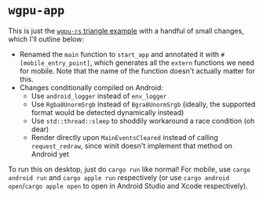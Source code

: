 # `wgpu-app`

This is just the [`wgpu-rs` triangle example](https://github.com/gfx-rs/wgpu-rs/blob/v0.5/examples/hello-triangle/main.rs) with a handful of small changes, which I'll outline below:

- Renamed the `main` function to `start_app` and annotated it with `#[mobile_entry_point]`, which generates all the `extern` functions we need for mobile. Note that the name of the function doesn't actually matter for this.
- Changes conditionally compiled on Android:
  - Use `android_logger` instead of `env_logger`
  - Use `Rgba8UnormSrgb` instead of `Bgra8UnormSrgb` (ideally, the supported format would be detected dynamically instead)
  - Use `std::thread::sleep` to shoddily workaround a race condition (oh dear)
  - Render directly upon `MainEventsCleared` instead of calling `request_redraw`, since winit doesn't implement that method on Android yet

To run this on desktop, just do `cargo run` like normal! For mobile, use `cargo android run` and `cargo apple run` respectively (or use `cargo android open`/`cargo apple open` to open in Android Studio and Xcode respectively).
